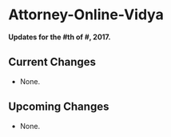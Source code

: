 # Attorney-Online-Vidya
__Updates for the #th of #, 2017.__

## Current Changes
* None.

## Upcoming Changes
* None.
